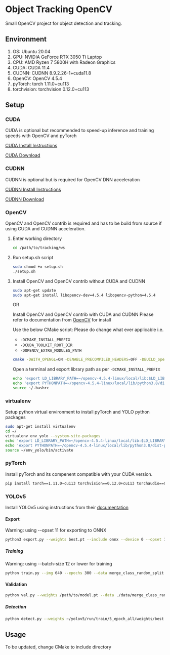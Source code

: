 # Object Tracking OpenCV

Small OpenCV project for object detection and tracking.

## Environment

1. OS: Ubuntu 20.04
2. GPU: NVIDIA GeForce RTX 3050 Ti Laptop
3. CPU: AMD Ryzen 7 5800H with Radeon Graphics
4. CUDA: CUDA 11.4
5. CUDNN: CUDNN 8.9.2.26-1+cuda11.8
6. OpenCV: OpenCV 4.5.4
7. pyTorch: torch 1.11.0+cu113
8. torchvision: torchvision 0.12.0+cu113

## Setup

### CUDA

CUDA is optional but recommended to speed-up inference and training speeds with OpenCV and pyTorch

[CUDA Install Instructions](https://docs.nvidia.com/cuda/cuda-installation-guide-linux/index.html#package-manager-installation)

[CUDA Download](https://developer.nvidia.com/cuda-toolkit-archive)

### CUDNN

CUDNN is optional but is required for OpenCV DNN acceleration

[CUDNN Install Instructions](https://docs.nvidia.com/deeplearning/cudnn/install-guide/index.html)

[CUDNN Download](https://developer.nvidia.com/rdp/cudnn-download)

### OpenCV

OpenCV and OpenCV contrib is required and has to be build from source if using CUDA and CUDNN acceleration.


1. Enter working directory
   ```sh
   cd /path/to/tracking/ws
   ```

2. Run setup.sh script
   ```sh
   sudo chmod +x setup.sh
   ./setup.sh
   ```

3. Install OpenCV and OpenCV contrib without CUDA and CUDNN
   ```sh
   sudo apt-get update
   sudo apt-get install libopencv-dev=4.5.4 libopencv-python=4.5.4
   ```

   OR

   Install OpenCV and OpenCV contrib with CUDA and CUDNN
   Please refer to documentation from [OpenCV](https://docs.opencv.org/4.5.4/d7/d9f/tutorial_linux_install.html) for install

   Use the below CMake script:
   Please do change what ever applicable i.e. 
   - `-DCMAKE_INSTALL_PREFIX`
   - `-DCUDA_TOOLKIT_ROOT_DIR`
   - `-DOPENCV_EXTRA_MODULES_PATH`

   ```sh
   cmake -DWITH_OPENGL=ON -DENABLE_PRECOMPILED_HEADERS=OFF -DBUILD_opencv_cudacodec=OFF -DCMAKE_BUILD_TYPE=RELEASE -DCMAKE_INSTALL_PREFIX=~/opencv-4.5.4-linux -DWITH_TBB=ON -DBUILD_EXAMPLES=OFF -DBUILD_opencv_world=OFF -DBUILD_opencv_gapi=ON -DBUILD_opencv_wechat_qrcode=OFF -DWITH_QT=ON -DWITH_OPENGL=ON -DWITH_GTK=ON -DWITH_GTK3=ON -DWITH_GTK_2_X=OFF -DWITH_VTK=OFF -DWITH_CUDA=ON -DWITH_CUDNN=ON -DOPENCV_DNN_CUDA=ON -DWITH_CUBLAS=ON -DCUDA_TOOLKIT_ROOT_DIR=/usr/local/cuda-11.4 -DOPENCV_EXTRA_MODULES_PATH=../../opencv_contrib/modules ..
   ```

   Open a terminal and export library path as per `-DCMAKE_INSTALL_PREFIX`
   ```sh
   echo 'export LD_LIBRARY_PATH=~/opencv-4.5.4-linux/local/lib:$LD_LIBRARY_PATH' >> ~/.bashrc
   echo 'export PYTHONPATH=~/opencv-4.5.4-linux/local/lib/python3.8/dist-packages/:$PYTHONPATH' >> ~/.bashrc
   source ~/.bashrc
   ```
   
### virtualenv
Setup python virtual environment to install pyTorch and YOLO python packages

```sh
sudo apt-get install virtualenv
cd ~/
virtualenv env_yolo --system-site-packages
echo 'export LD_LIBRARY_PATH=~/opencv-4.5.4-linux/local/lib:$LD_LIBRARY_PATH' >> ~/env_yolo/bin/activate
echo 'export PYTHONPATH=~/opencv-4.5.4-linux/local/lib/python3.8/dist-packages/:$PYTHONPATH' >> ~/env_yolo/bin/activate
source ~/env_yolo/bin/activate
```

### pyTorch

Install pyTorch and its compenent compatible with your CUDA version.
```sh
pip install torch==1.11.0+cu113 torchvision==0.12.0+cu113 torchaudio==0.11.0 --extra-index-url https://download.pytorch.org/whl/cu113
```

### YOLOv5

Install YOLOv5 using instructions from their [documentation](https://docs.ultralytics.com/yolov5/quickstart_tutorial/)

#### Export
Warning: using --opset 11 for exporting to ONNX
```sh
python3 export.py --weights best.pt --include onnx --device 0 --opset 11
```
##### Training
Warning: using --batch-size 12 or lower for training
```sh
python train.py --img 640 --epochs 300 --data merge_class_random_split.yaml --weights yolov5s.pt --batch-size 64 --device 0 --optimizer AdamW --patience 50 --save-period 50
```

#### Validation
```sh
python val.py --weights /path/to/model.pt --data ./data/merge_class_random_split.yaml --batch-size 64 --device 0 --verbose
```

##### Detection
```sh
python detect.py --weights ~/yolov5/run/train/5_epoch_all/weights/best.pt --source ~/tracking_ws/videos/video1.avi --view-img
```

## Usage

To be updated, change CMake to include directory
